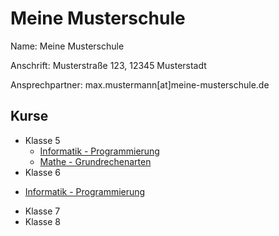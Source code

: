 Meine Musterschule
=============

Name: Meine Musterschule

Anschrift: Musterstraße 123, 12345 Musterstadt

Ansprechpartner: max.mustermann[at]meine-musterschule.de

Kurse
------

+ Klasse 5
  * [Informatik - Programmierung](https://github.com/axel-klinger/informatik-ag)
  * [Mathe - Grundrechenarten](https://github.com/axel-klinger/tala-tutorial/tree/master/beispiele/schule/klasse-7/mathe)
+ Klasse 6
* [Informatik - Programmierung](https://github.com/axel-klinger/informatik-ag)
+ Klasse 7
+ Klasse 8
